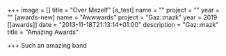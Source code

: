 +++
image = []
title = "Over Mezelf"
[a_test]
name = ""
project = ""
year = ""
[awards-new]
name = "Awwwards"
project = "Gaz::mazk"
year = 2019
[[awards]]
date = "2013-11-18T21:13:14+01:00"
description = "Gaz::mazk"
title = "Amazing Awards"

+++
Such an amazing band